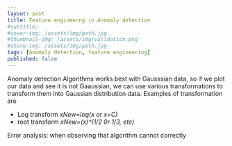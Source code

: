 ```yaml
---
layout: post
title: Feature engineerng in Anomaly detection
#subtitle: 
#cover-img: /assets/img/path.jpg
#thumbnail-img: /assets/img/validation.png
#share-img: /assets/img/path.jpg
tags: [Anomaly detection, feature engineering]
published: false
---
```


Anomaly detection Algorithms works best with Gausssian data, so if we plot our data and see it is not Gaaussian, we can use various transformations to transform them into Gaussian distribution data. Examples of transformation are
* Log transform _xNew=log(x or x+C)_
* root transform _xNew=(x)^(1/2 0r 1/3, etc)_

Error analysis: when observing that algorithm cannot correctly
